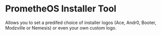 # PrometheOS Installer Tool

Allows you to set a predifed choice of installer logos (Ace, Andr0, Booter, Modzville or Nemesis) or even your own custom logo.
